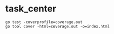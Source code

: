 task_center
===========

```
go test -coverprofile=coverage.out
go tool cover -html=coverage.out -o=index.html
```